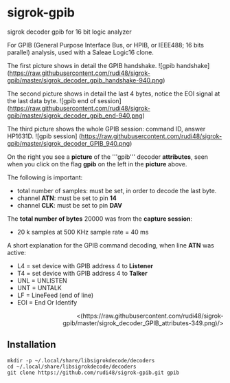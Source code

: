 # sigrok-gpib
sigrok decoder gpib for 16 bit logic analyzer

For GPIB (General Purpose Interface Bus, or HPIB, or IEEE488; 16 bits parallel) analysis, used with a Saleae Logic16 clone.

The first picture shows in detail the GPIB handshake. 
![gpib handshake] (https://raw.githubusercontent.com/rudi48/sigrok-gpib/master/sigrok_decoder_gpib_handshake-940.png)

The second picture shows in detail the last 4 bytes, notice the EOI signal at the last data byte.
![gpib end of session] (https://raw.githubusercontent.com/rudi48/sigrok-gpib/master/sigrok_decoder_gpib_end-940.png)

The third picture shows the whole GPIB session: command ID, answer HP1631D. 
![gpib session] (https://raw.githubusercontent.com/rudi48/sigrok-gpib/master/sigrok_decoder_GPIB_940.png)

On the right you see a __picture__ of the '''gpib''' decoder __attributes__, seen when you click on the flag __gpib__ on the left in the __picture__ above.

The following is important:
 * total number of samples: must be set, in order to decode the last byte.
 * channel __ATN__: must be set to pin __14__
 * channel __CLK__: must be set to pin __DAV__

The __total number of bytes__ 20000 was from the __capture session__:
 * 20 k samples at 500 KHz sample rate = 40 ms

A short explanation for the GPIB command decoding, when line __ATN__ was active:
 * L4 = set device with GPIB address 4 to __Listener__
 * T4 = set device with GPIB address 4 to __Talker__
 * UNL = UNLISTEN
 * UNT = UNTALK
 * LF = LineFeed (end of line)
 * EOI = End Or Identify
  
<p align="right">
  <(https://raw.githubusercontent.com/rudi48/sigrok-gpib/master/sigrok_decoder_GPIB_attributes-349.png)/>
</p>
  


Installation
------------
```
mkdir -p ~/.local/share/libsigrokdecode/decoders
cd ~/.local/share/libsigrokdecode/decoders
git clone https://github.com/rudi48/sigrok-gpib.git gpib
```

